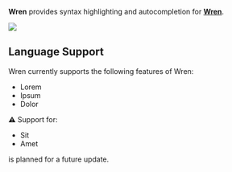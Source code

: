 <!--
👋 Hello! As Nova users browse the extensions library, a good README can help them understand what your extension does, how it works, and what setup or configuration it may require.

Not every extension will need every item described below. Use your best judgement when deciding which parts to keep to provide the best experience for your new users.

💡 Quick Tip! As you edit this README template, you can preview your changes by selecting **Extensions → Activate Project as Extension**, opening the Extension Library, and selecting "Wren" in the sidebar.

Let's get started!
-->

**Wren** provides syntax highlighting and autocompletion for **[Wren](https://wren.io)**.

<!--
🎈 It can also be helpful to include a screenshot or GIF showing your extension in action:
-->

![](https://nova.app/images/en/dark/editor.png)

## Language Support

<!--
🎈 Whether your extension covers the entirety of a language's syntax or a subset, it can be helpful to describe that for users:
-->

Wren currently supports the following features of Wren:

- Lorem
- Ipsum
- Dolor

⚠️ Support for:

- Sit
- Amet 

is planned for a future update.
